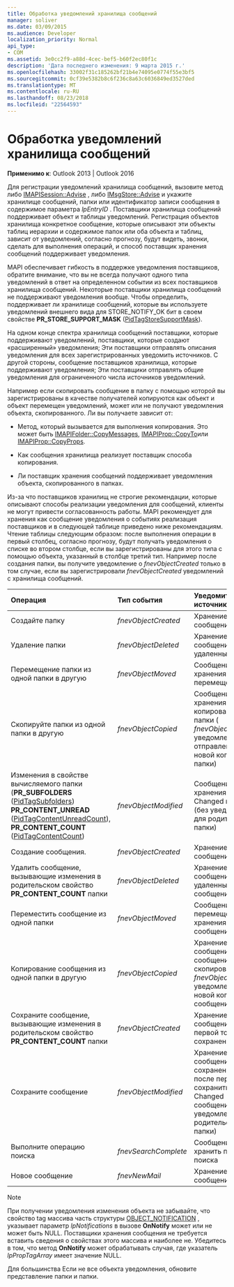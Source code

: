 ```yaml
---
title: Обработка уведомлений хранилища сообщений
manager: soliver
ms.date: 03/09/2015
ms.audience: Developer
localization_priority: Normal
api_type:
- COM
ms.assetid: 3e0cc2f9-a88d-4cec-bef5-b60f2ec80f1c
description: 'Дата последнего изменения: 9 марта 2015 г.'
ms.openlocfilehash: 33002f31c185262bf21b4e74095e0774f55e3bf5
ms.sourcegitcommit: 0cf39e5382b8c6f236c8a63c6036849ed3527ded
ms.translationtype: MT
ms.contentlocale: ru-RU
ms.lasthandoff: 08/23/2018
ms.locfileid: "22564593"
---
```

# <a name="handling-message-store-notification"></a>Обработка уведомлений хранилища сообщений
  
**Применимо к**: Outlook 2013 | Outlook 2016 
  
Для регистрации уведомлений хранилища сообщений, вызовите метод либо [IMAPISession::Advise](imapisession-advise.md) , либо [IMsgStore::Advise](imsgstore-advise.md) и укажите хранилище сообщений, папки или идентификатор записи сообщения в содержимое параметра _lpEntryID_ . Поставщики хранилища сообщений поддерживает объект и таблицы уведомлений. Регистрация объектов хранилища конкретное сообщение, которые описывают эти объекты таблиц иерархии и содержимое папок или оба объекта и таблиц, зависит от уведомлений, согласно прогнозу, будут видеть, звонки, сделать для выполнения операций, и способ поставщик хранения сообщений поддерживает уведомления. 
  
MAPI обеспечивает гибкость в поддержке уведомления поставщиков, обратите внимание, что вы не всегда получают одного типа уведомлений в ответ на определенном событии из всех поставщиков хранилища сообщений. Некоторые поставщики хранилища сообщений не поддерживают уведомления вообще. Чтобы определить, поддерживает ли хранилище сообщений, которые вы используете уведомлений внешнего вида для STORE_NOTIFY_OK бит в своем свойстве **PR_STORE_SUPPORT_MASK** ([PidTagStoreSupportMask](pidtagstoresupportmask-canonical-property.md)).
  
На одном конце спектра хранилища сообщений поставщики, которые поддерживают уведомлений, поставщики, которые создают «расширенный» уведомления; Эти поставщики отправлять описания уведомления для всех зарегистрированных уведомить источников. С другой стороны, сообщение поставщиков хранилища, которые поддерживают уведомления; Эти поставщики отправлять общие уведомления для ограниченного числа источников уведомлений. 
  
Например если скопировать сообщение в папку с помощью которой вы зарегистрированы в качестве получателей копируются как объект и объект перемещен уведомлений, может или не получают уведомления объекта, скопированного. Ли вы получаете зависит от:
  
- Метод, который вызывается для выполнения копирования. Это может быть [IMAPIFolder::CopyMessages](imapifolder-copymessages.md), [IMAPIProp::CopyTo](imapiprop-copyto.md)или [IMAPIProp::CopyProps](imapiprop-copyprops.md).
    
- Как сообщения хранилища реализует поставщик способа копирования.
    
- Ли поставщик хранения сообщений поддерживает уведомления объекта, скопированного в папках.
    
Из-за что поставщиков хранилищ не строгие рекомендации, которые описывают способы реализации уведомления для сообщений, клиенты не могут привести согласованность работы. MAPI рекомендует для хранения как сообщение уведомления о событиях реализация поставщиков и в следующей таблице приведено ниже рекомендациям. Чтение таблицы следующим образом: после выполнения операции в первый столбец, согласно прогнозу, будут получать уведомления о списке во втором столбце, если вы зарегистрированы для этого типа с помощью объекта, указанный в столбце третий тип. Например после создания папки, вы получите уведомление о _fnevObjectCreated_ только в том случае, если вы зарегистрировали _fnevObjectCreated_ уведомлений с хранилища сообщений. 
  
|**Операция**|**Тип события**|**Уведомить источник**|
|:-----|:-----|:-----|
|Создайте папку  <br/> | _fnevObjectCreated_ <br/> |Хранение сообщений  <br/> |
|Удаление папки  <br/> | _fnevObjectDeleted_ <br/> |Хранение сообщений удаленные папки  <br/> |
|Перемещение папки из одной папки в другую  <br/> | _fnevObjectMoved_ <br/> |Сообщение хранения папки перемещено  <br/> |
|Скопируйте папки из одной папки в другую  <br/> | _fnevObjectCopied_ <br/> |Сообщение хранения и копирования папки ( _fnevObjectCreated_ уведомление не отправлено для новой копии папки)  <br/> |
|Изменения в свойстве вычисляемого папки (**PR_SUBFOLDERS** ([PidTagSubfolders](pidtagsubfolders-canonical-property.md)) **PR_CONTENT_UNREAD** ([PidTagContentUnreadCount](pidtagcontentunreadcount-canonical-property.md)), **PR_CONTENT_COUNT** ([PidTagContentCount](pidtagcontentcount-canonical-property.md))  <br/> | _fnevObjectModified_ <br/> |Сообщение хранения Changed папки (без уведомления для родительской папки)  <br/> |
|Создание сообщения.  <br/> | _fnevObjectCreated_ <br/> |Хранение сообщений  <br/> |
|Удалить сообщение, вызывающие изменения в родительском свойство **PR_CONTENT_COUNT** папки  <br/> | _fnevObjectDeleted_ <br/> |Хранение сообщений удаленные сообщения  <br/> |
|Переместить сообщение из одной папки  <br/> | _fnevObjectMoved_ <br/> |Сообщение перемещено хранения сообщений  <br/> |
|Копирование сообщения из одной папки в другую  <br/> | _fnevObjectCopied_ <br/> |Хранение сообщений сообщение скопировано (не _fnevObjectCreated_ уведомления о новой копии сообщения)  <br/> |
|Сохраните сообщение, вызывающие изменения в родительском свойство **PR_CONTENT_COUNT** папки  <br/> | _fnevObjectCreated_ <br/> |Хранение сообщений при первой только сохранение  <br/> |
|Сохраните сообщение  <br/> | _fnevObjectModified_ <br/> |Хранение сообщений на сохранение после первого сохранить Changed сообщения (без уведомления для родительской папки)  <br/> |
|Выполните операцию поиска  <br/> | _fnevSearchComplete_ <br/> |Сообщение хранить папки поиска  <br/> |
|Новое сообщение  <br/> | _fnevNewMail_ <br/> |Хранение сообщений  <br/> |
   
> [!NOTE]
> При получении уведомления изменения объекта не забывайте, что свойство tag массива часть структуры [OBJECT_NOTIFICATION](object_notification.md) , указывает параметр _lpNotifications_ в вызове **OnNotify** может или не может быть NULL. Поставщики хранения сообщения не требуется вставить сведения о свойствах этого массива и наиболее не. Убедитесь в том, что метод **OnNotify** может обрабатывать случая, где указатель _lpPropTagArray_ имеет значение NULL. 
  
Для большинства Если не все объекта уведомления, обновите представление папки и папки.
  

